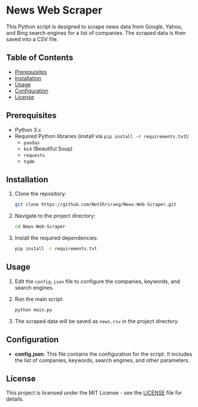 # News Web Scraper

This Python script is designed to scrape news data from Google, Yahoo, and Bing search engines for a list of companies. The scraped data is then saved into a CSV file.

## Table of Contents
- [Prerequisites](#prerequisites)
- [Installation](#installation)
- [Usage](#usage)
- [Configuration](#configuration)
- [License](#license)

## Prerequisites

- Python 3.x
- Required Python libraries (install via `pip install -r requirements.txt`):
  - `pandas`
  - `bs4` (Beautiful Soup)
  - `requests`
  - `tqdm`

## Installation

1. Clone the repository:

    ```bash
    git clone https://github.com/NotShrirang/News-Web-Scraper.git
    ```

2. Navigate to the project directory:

    ```bash
    cd News-Web-Scraper
    ```

3. Install the required dependencies:

    ```bash
    pip install -r requirements.txt
    ```

## Usage

1. Edit the `config.json` file to configure the companies, keywords, and search engines.

2. Run the main script:

    ```bash
    python main.py
    ```

3. The scraped data will be saved as `news.csv` in the project directory.

## Configuration

- **config.json**: This file contains the configuration for the script. It includes the list of companies, keywords, search engines, and other parameters.

## License

This project is licensed under the MIT License - see the [LICENSE](LICENSE) file for details.
